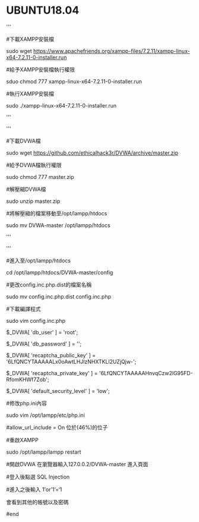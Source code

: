 # UBUNTU18.04
'''

#下載XAMPP安裝檔

sudo wget https://www.apachefriends.org/xampp-files/7.2.11/xampp-linux-x64-7.2.11-0-installer.run

#給予XAMPP安裝檔執行權限

sduo chmod 777 xampp-linux-x64-7.2.11-0-installer.run

#執行XAMPP安裝檔

sudo ./xampp-linux-x64-7.2.11-0-installer.run

'''

'''

#下載DVWA檔

sudo wget https://github.com/ethicalhack3r/DVWA/archive/master.zip

#給予DVWA檔執行權限


sudo chmod 777 master.zip

#解壓縮DVWA檔


sudo unzip master.zip

#將解壓縮的檔案移動至/opt/lampp/htdocs


sudo mv DVWA-master /opt/lampp/htdocs


'''

'''

#進入至/opt/lampp/htdocs

cd /opt/lampp/htdocs/DVWA-master/config

#更改config.inc.php.dist的檔案名稱


sudo mv config.inc.php.dist config.inc.php

#下載編譯程式


sudo vim config.inc.php


$_DVWA[ 'db_user' ] = 'root';

$_DVWA[ 'db_password' ] = '';

$_DVWA[ 'recaptcha_public_key' ] = '6LfQNCYTAAAAALx0oAwtLHJlzNHXTKLl2UZjQjw-';

$_DVWA[ 'recaptcha_private_key' ] = '6LfQNCYTAAAAAHnvqCzw2lG95FD-RfomKHWf7Zob';

$_DVWA[ 'default_security_level' ] = 'low';


#修改php.ini內容  


sudo vim /opt/lampp/etc/php.ini

#allow_url_include = On 
位於(46%)的位子


#重啟XAMPP

sudo /opt/lampp/lampp restart

#開啟DVWA
在瀏覽器輸入127.0.0.2/DVWA-master 進入頁面

#登入後點選
SQL Injection

#進入之後輸入 1’or’1’=‘1 

會看到其他的帳號以及密碼

#end
